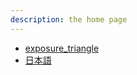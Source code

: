 ```yaml
---
description: the home page
---
```


- [exposure_triangle](photography/exposure_triangle.md)
- [日本語](日本語/index.md)